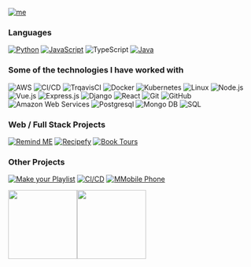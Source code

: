 [![me](https://img.shields.io/badge/Tomiwa%20Obanla-Software%20Engineer-blue?style=for-the-badge&logo=ansible&logoColor=white)](my-url)


<!--
**obanlatomiwa/obanlatomiwa** is a ✨ _special_ ✨ repository because its `README.md` (this file) appears on your GitHub profile.

Here are some ideas to get you started:

- 🔭 I’m currently working on ...
- 🌱 I’m currently learning ...
- 👯 I’m looking to collaborate on ...
- 🤔 I’m looking for help with ...
- 💬 Ask me about ...
- 📫 How to reach me: ...
- 😄 Pronouns: ...
- ⚡ Fun fact: ...
-->


### Languages

[![Python](https://img.shields.io/badge/-Python-000?&logo=python)](https://github.com/adamalston?tab=repositories&q=&type=&language=python)
[![JavaScript](https://img.shields.io/badge/-JavaScript-000?&logo=JavaScript&logoColor=ddc508)](https://github.com/adamalston?tab=repositories&q=&type=&language=javascript)
![TypeScript](https://img.shields.io/badge/-TypeScript-000?&logo=TypeScript&logoColor=007ACC)
[![Java](https://img.shields.io/badge/-Java-000?&logo=Java&logoColor=007396)](https://github.com/adamalston?tab=repositories&q=&type=&language=java)


### Some of the technologies I have worked with

![AWS](https://img.shields.io/badge/-AWS-000?&logo=Amazon-AWS&logoColor=FF9900)
![CI/CD](https://img.shields.io/badge/-CI%2FCD-000?&logo=CircleCI&logoColor=888)
![TrqavisCI](https://img.shields.io/badge/-TravisCI-000?&logo=TravisCI&logoColor=888)
![Docker](https://img.shields.io/badge/-Docker-000?&logo=Docker)
![Kubernetes](https://img.shields.io/badge/-Kubernetes-000?&logo=Kubernetes)
![Linux](https://img.shields.io/badge/-Linux-000?&logo=Linux&logoColor=FCC624)
![Node.js](https://img.shields.io/badge/-Node.js-000?&logo=node.js)
![Vue.js](https://img.shields.io/badge/-Vue.js-000?&logo=vue.js)
![Express.js](https://img.shields.io/badge/-Express.js-000?&logo=express.js)
![Django](https://img.shields.io/badge/Django--000000?style=flat&logo=Django)
![React](https://img.shields.io/badge/-React-000?&logo=React)
![Git](https://img.shields.io/badge/Git--000000?style=flat&logo=git&logoColor=F05032)
![GitHub](https://img.shields.io/badge/GitHub--000000?style=flat&logo=github&logoColor=FFFFFF)
![Amazon Web Services](https://img.shields.io/badge/AWS--000000?style=flat&logo=amazon)
![Postgresql](https://img.shields.io/badge/PostgreSQL--000000?style=flat&logo=postgresql)
![Mongo DB](https://img.shields.io/badge/MongoDB--000000?style=flat&logo=mongodb)
![SQL](https://img.shields.io/badge/-SQL-000?&logo=MySQL&logoColor=4479A1)





### Web / Full Stack Projects

[![Remind ME](https://img.shields.io/badge/📗-&nbsp;&nbsp;Remind&nbsp;Me-000000?style=flat)](https://remind-me-by-me.herokuapp.com/)
[![Recipefy](https://img.shields.io/badge/🍽️-&nbsp;&nbsp;Recipefy-FFA500?style=flat)](https://obanlatomiwa.github.io/recipefy/)
[![Book Tours](https://img.shields.io/badge/📚-&nbsp;&nbsp;Book_Tours-0000FF?style=flat)](https://my-tour-application.herokuapp.com/)


### Other Projects

[![Make your Playlist](https://img.shields.io/badge/-Playlist-blue)](https://github.com/obanlatomiwa/Playlist)
[![CI/CD](https://img.shields.io/badge/-CI/CD-blue)](https://github.com/obanlatomiwa/docker-react-project)
[![MMobile Phone](https://img.shields.io/badge/-Mobile_Phone-blue)](https://github.com/obanlatomiwa/MobilePhone)


<a href="https://www.adamalston.com/"><img height="140px" src="https://github-readme-stats.vercel.app/api?username=obanlatomiwa&hide_title=true&hide_border=true&show_icons=true&include_all_commits=true&count_private=true&line_height=21&text_color=000&icon_color=000&bg_color=0,ea6161,ffc64d,fffc4d,52fa5a&theme=graywhite" /><!-- wi*quL3fcV --><img height="140px" weight="140px" src="https://github-readme-stats.vercel.app/api/top-langs/?username=obanlatomiwa&hide=jupyter%20notebook,html&hide_title=true&hide_border=true&layout=compact&langs_count=10&exclude_repo=AI-Invasion2019,competitive-data-science&text_color=000&icon_color=fff&bg_color=0,52fa5a,4dfcff,c64dff&theme=graywhite" /></a>

